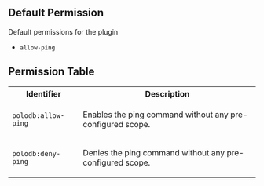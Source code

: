 ## Default Permission

Default permissions for the plugin

- `allow-ping`

## Permission Table 

<table>
<tr>
<th>Identifier</th>
<th>Description</th>
</tr>


<tr>
<td>

`polodb:allow-ping`

</td>
<td>

Enables the ping command without any pre-configured scope.

</td>
</tr>

<tr>
<td>

`polodb:deny-ping`

</td>
<td>

Denies the ping command without any pre-configured scope.

</td>
</tr>
</table>
